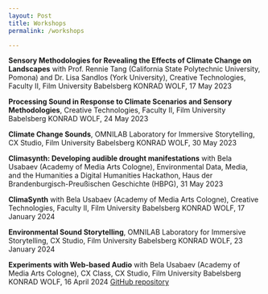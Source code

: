 ```yaml
---
layout: Post
title: Workshops
permalink: /workshops

---
```

**Sensory Methodologies for Revealing the Effects of Climate Change on Landscapes** with Prof. Rennie Tang (California State Polytechnic University, Pomona) and Dr. Lisa Sandlos (York University), Creative Technologies, Faculty II, Film University Babelsberg KONRAD WOLF, 17 May 2023

**Processing Sound in Response to Climate Scenarios and Sensory Methodologies**, Creative Technologies, Faculty II, Film University Babelsberg KONRAD WOLF, 24 May 2023 

**Climate Change Sounds**, OMNILAB Laboratory for Immersive Storytelling, CX Studio, Film University Babelsberg KONRAD WOLF, 30 May 2023

**Climasynth: Developing audible drought manifestations** with Bela Usabaev (Academy of Media Arts Cologne), Environmental Data, Media, and the Humanities
a Digital Humanities Hackathon, Haus der Brandenburgisch-Preußischen Geschichte (HBPG), 31 May 2023

**ClimaSynth** with Bela Usabaev (Academy of Media Arts Cologne), Creative Technologies, Faculty II, Film University Babelsberg KONRAD WOLF, 17 January 2024 

**Environmental Sound Storytelling**, OMNILAB Laboratory for Immersive Storytelling, CX Studio, Film University Babelsberg KONRAD WOLF, 23 January 2024

**Experiments with Web-based Audio** with Bela Usabaev (Academy of Media Arts Cologne), CX Class, CX Studio, Film University Babelsberg KONRAD WOLF, 16 April 2024 [GitHub repository](https://github.com/xy-grainsynth/workshop)
